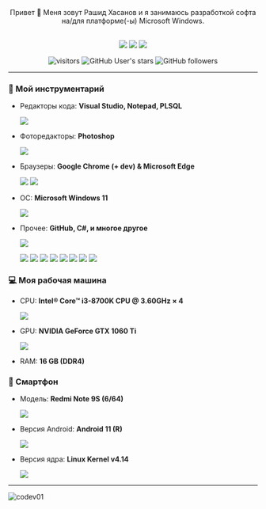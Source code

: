 <center>
Привет 👋 Меня зовут Рашид Хасанов и я занимаюсь разработкой софта на/для платформе(-ы) Microsoft Windows.
<br><br>

[![](https://img.shields.io/badge/GMail-EA4335?logo=gmail&logoColor=fff)](mailto://codev01.private@gmail.com)
[![](https://img.shields.io/badge/VK-4680C2?logo=vk&logoColor=fff)](https://vk.com/codev01)
[![](https://img.shields.io/badge/Telegram-26A5E4?logo=telegram)](https://t.me/codev01)

![visitors](https://visitor-badge.laobi.icu/badge?page_id=codev01.codev01)
![GitHub User's stars](https://img.shields.io/github/stars/codev01)
![GitHub followers](https://img.shields.io/github/followers/codev01)
</center>

---

### 🔨 Мой инструментарий
- Редакторы кода: **Visual Studio, Notepad, PLSQL**

	[![](https://img.shields.io/badge/Visual%20Studio-5C2D91?logo=visual-studio)](https://visualstudio.microsoft.com/ru/)
- Фоторедакторы: **Photoshop**

	![](https://img.shields.io/badge/Adobe%20Photoshop-31A8FF?logo=adobe-photoshop&logoColor=fff)

- Браузеры: **Google Chrome (+ dev) & Microsoft Edge**

	[![](https://img.shields.io/badge/Google%20Chrome-4285F4?logo=google-chrome&logoColor=fff)](https://www.google.com/intl/ru/chrome/) ![](https://img.shields.io/badge/Microsoft%20Edge-0078D7?logo=microsoft-edge&logoColor=fff)
- ОС: **Microsoft Windows 11**

    ![](https://img.shields.io/badge/Microsoft-Windows%2011%20(Pro)-0078D6?logo=windows&logoColor=fff)

- Прочее: **GitHub, C#, и многое другое**

	[![](https://img.shields.io/badge/GitHub-181717?logo=github&logoColor=fff)](https://github.com/codev01)

    ![](https://img.shields.io/badge/C-A8B9CC?logo=c&logoColor=000)
	![](https://img.shields.io/badge/C%23-239120?logo=csharp&logoColor=fff)
    ![](https://img.shields.io/badge/C++-00599C?logo=cplusplus&logoColor=fff)
    ![](https://img.shields.io/badge/XAML-0C54C2?logo=xaml&logoColor=fff)
    ![](https://img.shields.io/badge/Markdown-000000?logo=markdown&logoColor=fff)
    ![](https://img.shields.io/badge/JSON-000000?logo=json&logoColor=fff)
    ![](https://img.shields.io/badge/.NET-512BD4?logo=dotnet&logoColor=fff)
    ![](https://img.shields.io/badge/GIT-F05032?logo=git&logoColor=fff)
    
### 💻 Моя рабочая машина
- CPU: **Intel® Core™ i3-8700K CPU @ 3.60GHz × 4**

	![](https://img.shields.io/badge/%20Core%20i3--8700K-0071C5?logo=intel)
- GPU: **NVIDIA GeForce GTX 1060 Ti**

	![](https://img.shields.io/badge/NVIDIA%20GeForce%20GTX%201060Ti-76B900?logo=nvidia&logoColor=ffffff)
- RAM: **16 GB (DDR4)**

### 📱 Смартфон
- Модель: **Redmi Note 9S (6/64)**

	![](https://img.shields.io/badge/Xiaomi-FF6900?logo=xiaomi&logoColor=fff)
- Версия Android: **Android 11 (R)**

	![](https://img.shields.io/badge/AOSP-PixelExperience-3DDC84?logo=android&logoColor=fff)
- Версия ядра: **Linux Kernel v4.14**

	![](https://img.shields.io/badge/Linux%204.x-FCC624?logo=linux&logoColor=000)
---

![codev01](https://github-readme-stats.vercel.app/api?username=codev01&show_icons=true&title_color=ffffff&icon_color=58a6da&text_color=cccccc&bg_color=0d1117&hide_border=true&)